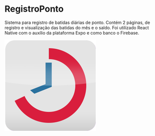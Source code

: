 # RegistroPonto

Sistema para registro de batidas diárias de ponto. Contém 2 páginas, de registro e visualização das batidas do mês e o saldo.
Foi utilizado React Native com o auxílio da plataforma Expo e como banco o Firebase.

![alt text](https://github.com/KleberPPF/RegistroPonto/blob/master/assets/icone_apk.png?raw=true)
